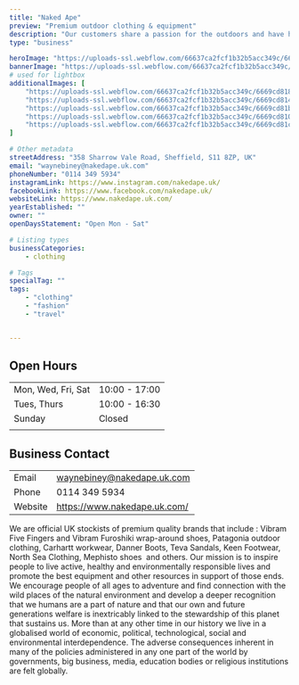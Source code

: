 ```yaml
---
title: "Naked Ape"
preview: "Premium outdoor clothing & equipment"
description: "Our customers share a passion for the outdoors and have high expectations of the products they use. Our aim is to stock the best products available, from the best manufacturers of outdoor and technical gear, who have earned their reputation for making exceptionally high quality and innovative products to meet these needs."
type: "business"

heroImage: "https://uploads-ssl.webflow.com/66637ca2fcf1b32b5acc349c/6669c42b47e5475076969d3c_Screenshot%202024-06-12%20at%2016.49.57.png"
bannerImage: "https://uploads-ssl.webflow.com/66637ca2fcf1b32b5acc349c/6669cd673f2e17e13cb3f228_1397295_612422528818543_1928828729_o.jpg"
# used for lightbox
additionalImages: [
    "https://uploads-ssl.webflow.com/66637ca2fcf1b32b5acc349c/6669cd81889599739364fe01_345421466_767541018379498_6800038526407601469_n.jpg",
    "https://uploads-ssl.webflow.com/66637ca2fcf1b32b5acc349c/6669cd8145c82cdb6dd0a0c1_176234588_4176876862373074_5164729837240294833_n.jpg",
    "https://uploads-ssl.webflow.com/66637ca2fcf1b32b5acc349c/6669cd81bbfcea71ee962878_287320553_5486947234699357_2085005367017078092_n.jpg",
    "https://uploads-ssl.webflow.com/66637ca2fcf1b32b5acc349c/6669cd810bddddba4a72ffce_314418936_5906069442787132_4394912458988775576_n.jpg",
    "https://uploads-ssl.webflow.com/66637ca2fcf1b32b5acc349c/6669cd81c1e4a5d98279b5f3_335076354_218949473982432_9195683061107331775_n.jpg"
]

# Other metadata
streetAddress: "358 Sharrow Vale Road, Sheffield, S11 8ZP, UK"
email: "waynebiney@nakedape.uk.com"
phoneNumber: "0114 349 5934"
instagramLink: https://www.instagram.com/nakedape.uk/
facebookLink: https://www.facebook.com/nakedape.uk/
websiteLink: https://www.nakedape.uk.com/
yearEstablished: ""
owner: ""
openDaysStatement: "Open Mon - Sat"

# Listing types
businessCategories:
    - clothing

# Tags
specialTag: ""
tags:
    - "clothing"
    - "fashion"
    - "travel"


---
```


## Open Hours

| | |
| - | - |
| Mon, Wed, Fri, Sat | 10:00 - 17:00 |
| Tues, Thurs | 10:00 - 16:30 |
| Sunday | Closed |
|  |  |

## Business Contact

| | |
| - | - |
| Email | waynebiney@nakedape.uk.com |
| Phone | 0114 349 5934 |
| Website | https://www.nakedape.uk.com/ |

We are official UK stockists of premium quality brands that include : Vibram Five Fingers and Vibram Furoshiki wrap-around shoes, Patagonia outdoor clothing, Carhartt workwear, Danner Boots, Teva Sandals, Keen Footwear, North Sea Clothing, Mephisto shoes &nbsp;and others.
Our mission is to inspire people to live active, healthy and environmentally responsible lives and promote the best equipment and other resources in support of those ends.
We encourage people of all ages to adventure and find connection with the wild places of the natural environment and develop a deeper recognition that we humans are a part of nature and that our own and future generations welfare is inextricably linked to the stewardship of this planet that sustains us.
More than at any other time in our history we live in a globalised world of economic, political, technological, social and environmental interdependence.
The adverse consequences inherent in many of the policies administered in any one part of the world by governments, big business, media, education bodies or religious institutions are felt globally.

